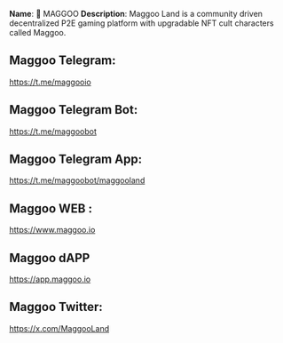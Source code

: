 
**Name**: 🎰 MAGGOO
**Description**: Maggoo Land is a community driven decentralized P2E gaming platform with upgradable NFT cult characters called Maggoo.

## Maggoo Telegram:
https://t.me/maggooio

## Maggoo Telegram Bot:
https://t.me/maggoobot

## Maggoo Telegram App:
https://t.me/maggoobot/maggooland

## Maggoo WEB :
https://www.maggoo.io

## Maggoo dAPP
https://app.maggoo.io

## Maggoo Twitter:
https://x.com/MaggooLand